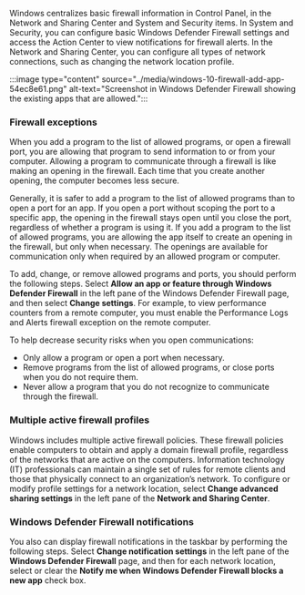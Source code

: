 Windows centralizes basic firewall information in Control Panel, in the Network and Sharing Center and System and Security items. In System and Security, you can configure basic Windows Defender Firewall settings and access the Action Center to view notifications for firewall alerts. In the Network and Sharing Center, you can configure all types of network connections, such as changing the network location profile.

:::image type="content" source="../media/windows-10-firewall-add-app-54ec8e61.png" alt-text="Screenshot in Windows Defender Firewall showing the existing apps that are allowed.":::


### Firewall exceptions

When you add a program to the list of allowed programs, or open a firewall port, you are allowing that program to send information to or from your computer. Allowing a program to communicate through a firewall is like making an opening in the firewall. Each time that you create another opening, the computer becomes less secure.

Generally, it is safer to add a program to the list of allowed programs than to open a port for an app. If you open a port without scoping the port to a specific app, the opening in the firewall stays open until you close the port, regardless of whether a program is using it. If you add a program to the list of allowed programs, you are allowing the app itself to create an opening in the firewall, but only when necessary. The openings are available for communication only when required by an allowed program or computer.

To add, change, or remove allowed programs and ports, you should perform the following steps. Select **Allow an app or feature through Windows Defender Firewall** in the left pane of the Windows Defender Firewall page, and then select **Change settings**. For example, to view performance counters from a remote computer, you must enable the Performance Logs and Alerts firewall exception on the remote computer.

To help decrease security risks when you open communications:

 -  Only allow a program or open a port when necessary.
 -  Remove programs from the list of allowed programs, or close ports when you do not require them.
 -  Never allow a program that you do not recognize to communicate through the firewall.

### Multiple active firewall profiles

Windows includes multiple active firewall policies. These firewall policies enable computers to obtain and apply a domain firewall profile, regardless of the networks that are active on the computers. Information technology (IT) professionals can maintain a single set of rules for remote clients and those that physically connect to an organization’s network. To configure or modify profile settings for a network location, select **Change advanced sharing settings** in the left pane of the **Network and Sharing Center**.

### Windows Defender Firewall notifications

You also can display firewall notifications in the taskbar by performing the following steps. Select **Change notification settings** in the left pane of the **Windows Defender Firewall** page, and then for each network location, select or clear the **Notify me when Windows Defender Firewall blocks a new app** check box.

